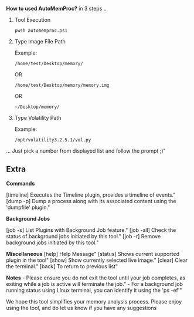**How to used AutoMemProc?** in 3 steps .. 

 

1. Tool Execution

   ```shell
   pwsh automemproc.ps1
   ```

2. Type Image File Path

   Example:

   ```note
   /home/test/Desktop/memory/
   ```

   OR 

   ```note
   /home/test/Desktop/memory/memory.img
   ```

   OR 

   ```note
   ~/Desktop/memory/
   ```

3) Type Volatility Path
   
   Example:

   ```note
   /opt/volatility3.2.5.1/vol.py
   ```

... Just pick a number from displayed list and follow the prompt ;)"

## Extra 

**Commands** 

[timeline] Executes the Timeline plugin, provides a timeline of events."
[dump -p]  Dump a process along with its associated content using the 'dumpfile' plugin."

**Background Jobs**

[job -s] List Plugins with Background Job feature."
[job -all] Check the status of background jobs initiated by this tool."
[job -r] Remove background jobs initiated by this tool."

**Miscellaneous** 
[help] Help Message"
[status] Shows current supported plugin in the tool"
[show] Show currently selected live image."
[clear] Clear the terminal."
[back] To return to previous list"

**Notes**
    - Please ensure you do not exit the tool until your job completes, as exiting while a job is active will terminate the job."
    - For a background job running status using Linux terminal, you can identify it using the 'ps -ef'"
   
  We hope this tool simplifies your memory analysis process. Please enjoy using the tool, and do let us know if you have any suggestions
